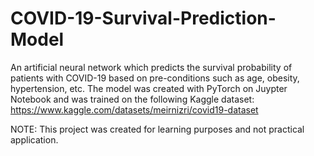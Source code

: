 # COVID-19-Survival-Prediction-Model
An artificial neural network which predicts the survival probability of patients with COVID-19 based on pre-conditions such as age, obesity, hypertension, etc.
The model was created with PyTorch on Juypter Notebook and was trained on the following Kaggle dataset: https://www.kaggle.com/datasets/meirnizri/covid19-dataset

NOTE: This project was created for learning purposes and not practical application.
